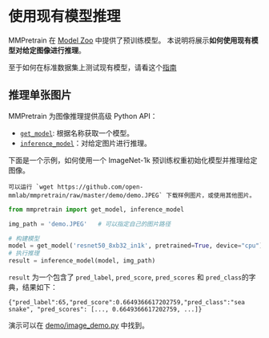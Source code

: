 # 使用现有模型推理

MMPretrain 在 [Model Zoo](../modelzoo_statistics.md) 中提供了预训练模型。
本说明将展示**如何使用现有模型对给定图像进行推理**。

至于如何在标准数据集上测试现有模型，请看这个[指南](./test.md)

## 推理单张图片

MMPretrain 为图像推理提供高级 Python API：

- [`get_model`](mmpretrain.apis.get_model): 根据名称获取一个模型。
- [`inference_model`](mmpretrain.apis.inference_model)：对给定图片进行推理。

下面是一个示例，如何使用一个 ImageNet-1k 预训练权重初始化模型并推理给定图像。

```{note}
可以运行 `wget https://github.com/open-mmlab/mmpretrain/raw/master/demo/demo.JPEG` 下载样例图片，或使用其他图片。
```

```python
from mmpretrain import get_model, inference_model

img_path = 'demo.JPEG'   # 可以指定自己的图片路径

# 构建模型
model = get_model('resnet50_8xb32_in1k', pretrained=True, device="cpu")  # `device` 可以为 'cuda:0'
# 执行推理
result = inference_model(model, img_path)
```

`result` 为一个包含了 `pred_label`, `pred_score`, `pred_scores` 和 `pred_class`的字典，结果如下：

```text
{"pred_label":65,"pred_score":0.6649366617202759,"pred_class":"sea snake", "pred_scores": [..., 0.6649366617202759, ...]}
```

演示可以在 [demo/image_demo.py](https://github.com/open-mmlab/mmpretrain/blob/main/demo/image_demo.py) 中找到。

